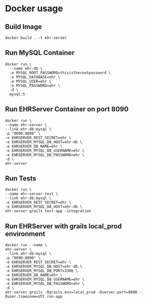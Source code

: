 # Docker usage

## Build Image

    docker build . -t ehr-server

## Run MySQL Container

    docker run \
      --name ehr-db \
      -e MYSQL_ROOT_PASSWORD=thisistherootpassword \
      -e MYSQL_DATABASE=ehr \
      -e MYSQL_USER=ehr \
      -e MYSQL_PASSWORD=ehr \
      -d \
      mysql:5

## Run EHRServer Container on port 8090

    docker run \
    --name ehr-server \
    --link ehr-db:mysql \
    -p "8090:8090" \
    -e EHRSERVER_REST_SECRET=ehr \
    -e EHRSERVER_MYSQL_DB_HOST=ehr-db \
    -e EHRSERVER_DB_NAME=ehr \
    -e EHRSERVER_MYSQL_DB_USERNAME=ehr \
    -e EHRSERVER_MYSQL_DB_PASSWORD=ehr \
    -d \
    ehr-server

## Run Tests

    docker run \
    --name ehr-server-test \
    --link ehr-db:mysql \
    -e EHRSERVER_REST_SECRET=ehr \
    -e EHRSERVER_MYSQL_DB_HOST=ehr-db \
    ehr-server grails test-app -integration


## Run EHRServer with grails local_prod environment

    docker run --name \
    ehr-server \
    --link ehr-db:mysql \
    -p "8090:8090" \
    -e EHRSERVER_REST_SECRET=ehr \
    -e EHRSERVER_MYSQL_DB_HOST=ehr-db \
    -e EHRSERVER_MYSQL_DB_PORT=3306 \
    -e EHRSERVER_DB_NAME=ehr \
    -e EHRSERVER_MYSQL_DB_USERNAME=ehr \
    -e EHRSERVER_MYSQL_DB_PASSWORD=ehr \
    -d \
    ehr-server grails -Dgrails.env=local_prod -Dserver.port=8090 -Duser.timezone=UTC run-app
